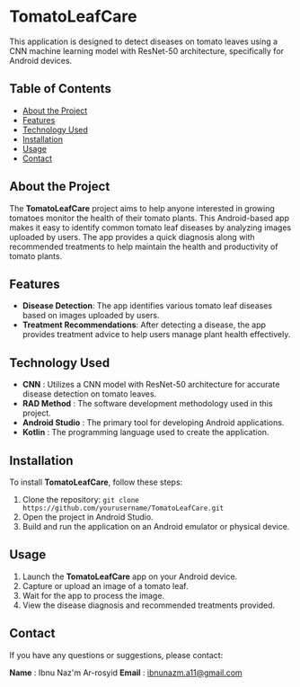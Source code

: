 # TomatoLeafCare

This application is designed to detect diseases on tomato leaves using a CNN machine learning model with ResNet-50 architecture, specifically for Android devices.

## Table of Contents
- [About the Project](#about-the-project)
- [Features](#features)
- [Technology Used](#technology-used)
- [Installation](#installation)
- [Usage](#usage)
- [Contact](#contact)

## About the Project
The **TomatoLeafCare** project aims to help anyone interested in growing tomatoes monitor the health of their tomato plants. This Android-based app makes it easy to identify common tomato leaf diseases by analyzing images uploaded by users. The app provides a quick diagnosis along with recommended treatments to help maintain the health and productivity of tomato plants.

## Features
- **Disease Detection**: The app identifies various tomato leaf diseases based on images uploaded by users.
- **Treatment Recommendations**: After detecting a disease, the app provides treatment advice to help users manage plant health effectively.

## Technology Used
- **CNN** : Utilizes a CNN model with ResNet-50 architecture for accurate disease detection on tomato leaves.
- **RAD Method** : The software development methodology used in this project.
- **Android Studio** : The primary tool for developing Android applications.
- **Kotlin** : The programming language used to create the application.

## Installation
To install **TomatoLeafCare**, follow these steps:
1. Clone the repository: `git clone https://github.com/yourusername/TomatoLeafCare.git`
2. Open the project in Android Studio.
3. Build and run the application on an Android emulator or physical device.

## Usage
1. Launch the **TomatoLeafCare** app on your Android device.
2. Capture or upload an image of a tomato leaf.
3. Wait for the app to process the image.
4. View the disease diagnosis and recommended treatments provided.

## Contact
If you have any questions or suggestions, please contact:

**Name** : Ibnu Naz'm Ar-rosyid
**Email** : ibnunazm.a11@gmail.com
